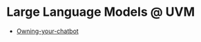 # Large Language Models @ UVM

 - [Owning-your-chatbot](https://github.com/jstonge/llms-at-uvm/wiki/Owning-your-chatbot)
